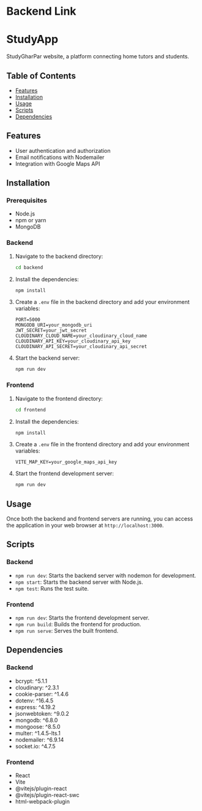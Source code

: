 # Backend Link


# StudyApp

StudyGharPar website, a platform connecting home tutors and students.

## Table of Contents

- [Features](#features)
- [Installation](#installation)
- [Usage](#usage)
- [Scripts](#scripts)
- [Dependencies](#dependencies)

## Features

- User authentication and authorization
- Email notifications with Nodemailer
- Integration with Google Maps API

## Installation

### Prerequisites

- Node.js
- npm or yarn
- MongoDB

### Backend

1. Navigate to the backend directory:

    ```sh
    cd backend
    ```

2. Install the dependencies:

    ```sh
    npm install
    ```

3. Create a `.env` file in the backend directory and add your environment variables:

    ```env
    PORT=5000
    MONGODB_URI=your_mongodb_uri
    JWT_SECRET=your_jwt_secret
    CLOUDINARY_CLOUD_NAME=your_cloudinary_cloud_name
    CLOUDINARY_API_KEY=your_cloudinary_api_key
    CLOUDINARY_API_SECRET=your_cloudinary_api_secret
    ```

4. Start the backend server:

    ```sh
    npm run dev
    ```

### Frontend

1. Navigate to the frontend directory:

    ```sh
    cd frontend
    ```

2. Install the dependencies:

    ```sh
    npm install
    ```

3. Create a `.env` file in the frontend directory and add your environment variables:

    ```env
    VITE_MAP_KEY=your_google_maps_api_key
    ```

4. Start the frontend development server:

    ```sh
    npm run dev
    ```

## Usage

Once both the backend and frontend servers are running, you can access the application in your web browser at `http://localhost:3000`.

## Scripts

### Backend

- `npm run dev`: Starts the backend server with nodemon for development.
- `npm start`: Starts the backend server with Node.js.
- `npm test`: Runs the test suite.

### Frontend

- `npm run dev`: Starts the frontend development server.
- `npm run build`: Builds the frontend for production.
- `npm run serve`: Serves the built frontend.

## Dependencies

### Backend

- bcrypt: ^5.1.1
- cloudinary: ^2.3.1
- cookie-parser: ^1.4.6
- dotenv: ^16.4.5
- express: ^4.19.2
- jsonwebtoken: ^9.0.2
- mongodb: ^6.8.0
- mongoose: ^8.5.0
- multer: ^1.4.5-lts.1
- nodemailer: ^6.9.14
- socket.io: ^4.7.5

### Frontend

- React
- Vite
- @vitejs/plugin-react
- @vitejs/plugin-react-swc
- html-webpack-plugin

